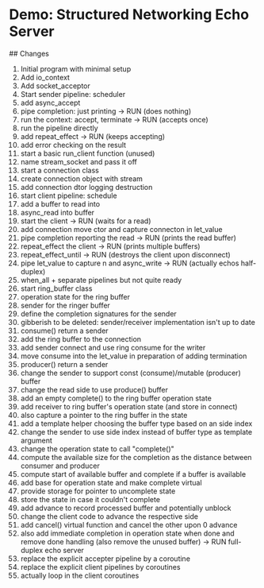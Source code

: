# Demo: Structured Networking Echo Server

## Changes

 1. Initial program with minimal setup
 2. Add io_context
 3. Add socket_acceptor
 4. Start sender pipeline: scheduler
 5. add async_accept
 6. pipe completion: just printing -> RUN (does nothing)
 7. run the context: accept, terminate -> RUN (accepts once)
 8. run the pipeline directly
 9. add repeat_effect -> RUN (keeps accepting)
10. add error checking on the result
11. start a basic run_client function (unused)
12. name stream_socket and pass it off
13. start a connection class
14. create connection object with stream
15. add connection dtor logging destruction
16. start client pipeline: schedule
17. add a buffer to read into
18. async_read into buffer
19. start the client -> RUN (waits for a read)
20. add connection move ctor and capture connecton in let_value
21. pipe completion reporting the read -> RUN (prints the read buffer)
22. repeat_effect the client -> RUN (prints multiple buffers)
23. repeat_effect_until -> RUN (destroys the client upon disconnect)
24. pipe let_value to capture n and async_write -> RUN (actually echos half-duplex)
25. when_all + separate pipelines but not quite ready
26. start ring_buffer class
27. operation state for the ring buffer
28. sender for the ringer buffer
29. define the completion signatures for the sender
30. gibberish to be deleted: sender/receiver implementation isn't up to date
31. consume() return a sender
32. add the ring buffer to the connection
33. add sender connect and use ring consume for the writer
34. move consume into the let_value in preparation of adding termination
35. producer() return a sender
36. change the sender to support const (consume)/mutable (producer) buffer
37. change the read side to use produce() buffer
38. add an empty complete() to the ring buffer operation state
39. add receiver to ring buffer's operation state (and store in connect)
40. also capture a pointer to the ring buffer in the state
41. add a template helper choosing the buffer type based on an side index
42. change the sender to use side index instead of buffer type as template argument
43. change the operation state to call "complete()"
44. compute the available size for the completion as the distance between consumer and producer
45. compute start of available buffer and complete if a buffer is available
46. add base for operation state and make complete virtual
47. provide storage for pointer to uncomplete state
48. store the state in case it couldn't complete
49. add advance to record processed buffer and potentially unblock
50. change the client code to advance the respective side
51. add cancel() virtual function and cancel the other upon 0 advance
52. also add immediate completion in operation state when done  and remove done handling (also remove the unused buffer) -> RUN full-duplex echo server
53. replace the explicit accepter pipeline by a coroutine
54. replace the explicit client pipelines by coroutines
55. actually loop in the client coroutines



